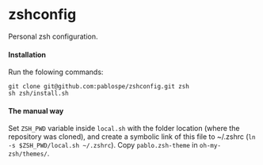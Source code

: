 zshconfig
=========

Personal zsh configuration.

#### Installation

Run the folowing commands:

    git clone git@github.com:pablospe/zshconfig.git zsh
    sh zsh/install.sh

#### The manual way

Set `ZSH_PWD` variable inside `local.sh` with the folder location (where the repository was cloned),  and create a symbolic link of this file to ~/.zshrc (`ln -s $ZSH_PWD/local.sh ~/.zshrc`). Copy `pablo.zsh-theme` in `oh-my-zsh/themes/`.

